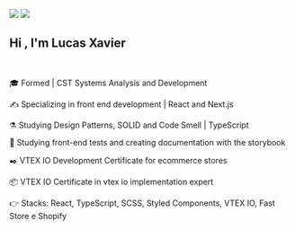 <a href = "mailto:lsxavier.00@gmail.com"><img src="https://img.shields.io/badge/-Gmail-%23333?style=for-the-badge&logo=gmail&logoColor=white" target="_blank"></a>
  <a href="https://www.linkedin.com/in/lucas0019/" target="_blank"><img src="https://img.shields.io/badge/-LinkedIn-%230077B5?style=for-the-badge&logo=linkedin&logoColor=white" target="_blank"></a> 
 

## Hi , I'm Lucas Xavier

<br>

🎓 Formed | CST Systems Analysis and Development

✍ Specializing in front end development | React and Next.js 

⚗️  Studying Design Patterns, SOLID and Code Smell | TypeScript 

🧪 Studying front-end tests and creating documentation with the storybook

✒️ VTEX IO Development Certificate for ecommerce stores

📦 VTEX IO Certificate in vtex io implementation expert

👉 Stacks: React, TypeScript, SCSS, Styled Components, VTEX IO, Fast Store e Shopify


